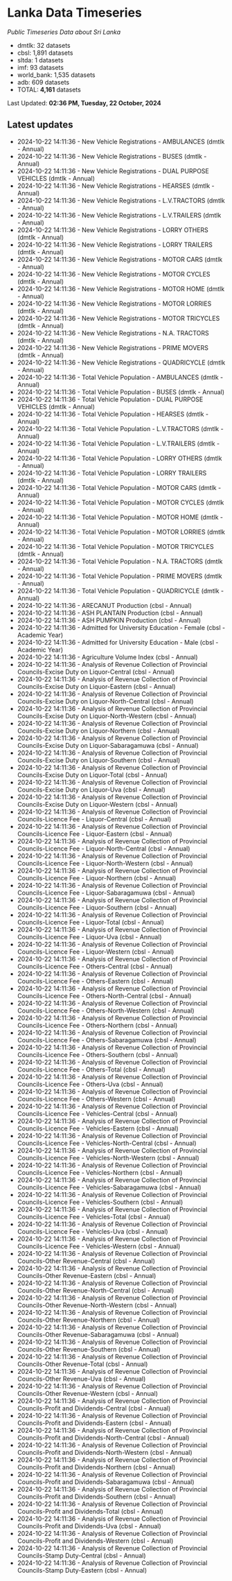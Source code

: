 # Lanka Data Timeseries
*Public Timeseries Data about Sri Lanka*

* dmtlk: 32 datasets
* cbsl: 1,891 datasets
* sltda: 1 datasets
* imf: 93 datasets
* world_bank: 1,535 datasets
* adb: 609 datasets
* TOTAL: **4,161** datasets

Last Updated: **02:36 PM, Tuesday, 22 October, 2024**

## Latest updates

* 2024-10-22 14:11:36 - New Vehicle Registrations - AMBULANCES (dmtlk - Annual)
* 2024-10-22 14:11:36 - New Vehicle Registrations - BUSES (dmtlk - Annual)
* 2024-10-22 14:11:36 - New Vehicle Registrations - DUAL PURPOSE VEHICLES (dmtlk - Annual)
* 2024-10-22 14:11:36 - New Vehicle Registrations - HEARSES (dmtlk - Annual)
* 2024-10-22 14:11:36 - New Vehicle Registrations - L.V.TRACTORS (dmtlk - Annual)
* 2024-10-22 14:11:36 - New Vehicle Registrations - L.V.TRAILERS (dmtlk - Annual)
* 2024-10-22 14:11:36 - New Vehicle Registrations - LORRY OTHERS (dmtlk - Annual)
* 2024-10-22 14:11:36 - New Vehicle Registrations - LORRY TRAILERS (dmtlk - Annual)
* 2024-10-22 14:11:36 - New Vehicle Registrations - MOTOR CARS (dmtlk - Annual)
* 2024-10-22 14:11:36 - New Vehicle Registrations - MOTOR CYCLES (dmtlk - Annual)
* 2024-10-22 14:11:36 - New Vehicle Registrations - MOTOR HOME (dmtlk - Annual)
* 2024-10-22 14:11:36 - New Vehicle Registrations - MOTOR LORRIES (dmtlk - Annual)
* 2024-10-22 14:11:36 - New Vehicle Registrations - MOTOR TRICYCLES (dmtlk - Annual)
* 2024-10-22 14:11:36 - New Vehicle Registrations - N.A. TRACTORS (dmtlk - Annual)
* 2024-10-22 14:11:36 - New Vehicle Registrations - PRIME MOVERS (dmtlk - Annual)
* 2024-10-22 14:11:36 - New Vehicle Registrations - QUADRICYCLE (dmtlk - Annual)
* 2024-10-22 14:11:36 - Total Vehicle Population - AMBULANCES (dmtlk - Annual)
* 2024-10-22 14:11:36 - Total Vehicle Population - BUSES (dmtlk - Annual)
* 2024-10-22 14:11:36 - Total Vehicle Population - DUAL PURPOSE VEHICLES (dmtlk - Annual)
* 2024-10-22 14:11:36 - Total Vehicle Population - HEARSES (dmtlk - Annual)
* 2024-10-22 14:11:36 - Total Vehicle Population - L.V.TRACTORS (dmtlk - Annual)
* 2024-10-22 14:11:36 - Total Vehicle Population - L.V.TRAILERS (dmtlk - Annual)
* 2024-10-22 14:11:36 - Total Vehicle Population - LORRY OTHERS (dmtlk - Annual)
* 2024-10-22 14:11:36 - Total Vehicle Population - LORRY TRAILERS (dmtlk - Annual)
* 2024-10-22 14:11:36 - Total Vehicle Population - MOTOR CARS (dmtlk - Annual)
* 2024-10-22 14:11:36 - Total Vehicle Population - MOTOR CYCLES (dmtlk - Annual)
* 2024-10-22 14:11:36 - Total Vehicle Population - MOTOR HOME (dmtlk - Annual)
* 2024-10-22 14:11:36 - Total Vehicle Population - MOTOR LORRIES (dmtlk - Annual)
* 2024-10-22 14:11:36 - Total Vehicle Population - MOTOR TRICYCLES (dmtlk - Annual)
* 2024-10-22 14:11:36 - Total Vehicle Population - N.A. TRACTORS (dmtlk - Annual)
* 2024-10-22 14:11:36 - Total Vehicle Population - PRIME MOVERS (dmtlk - Annual)
* 2024-10-22 14:11:36 - Total Vehicle Population - QUADRICYCLE (dmtlk - Annual)
* 2024-10-22 14:11:36 - ARECANUT Production (cbsl - Annual)
* 2024-10-22 14:11:36 - ASH PLANTAIN Production (cbsl - Annual)
* 2024-10-22 14:11:36 - ASH PUMPKIN Production (cbsl - Annual)
* 2024-10-22 14:11:36 - Admitted for University Education - Female (cbsl - Academic Year)
* 2024-10-22 14:11:36 - Admitted for University Education - Male (cbsl - Academic Year)
* 2024-10-22 14:11:36 - Agriculture Volume Index (cbsl - Annual)
* 2024-10-22 14:11:36 - Analysis of Revenue Collection of Provincial Councils-Excise Duty on Liquor-Central (cbsl - Annual)
* 2024-10-22 14:11:36 - Analysis of Revenue Collection of Provincial Councils-Excise Duty on Liquor-Eastern (cbsl - Annual)
* 2024-10-22 14:11:36 - Analysis of Revenue Collection of Provincial Councils-Excise Duty on Liquor-North-Central (cbsl - Annual)
* 2024-10-22 14:11:36 - Analysis of Revenue Collection of Provincial Councils-Excise Duty on Liquor-North-Western (cbsl - Annual)
* 2024-10-22 14:11:36 - Analysis of Revenue Collection of Provincial Councils-Excise Duty on Liquor-Northern (cbsl - Annual)
* 2024-10-22 14:11:36 - Analysis of Revenue Collection of Provincial Councils-Excise Duty on Liquor-Sabaragamuwa (cbsl - Annual)
* 2024-10-22 14:11:36 - Analysis of Revenue Collection of Provincial Councils-Excise Duty on Liquor-Southern (cbsl - Annual)
* 2024-10-22 14:11:36 - Analysis of Revenue Collection of Provincial Councils-Excise Duty on Liquor-Total (cbsl - Annual)
* 2024-10-22 14:11:36 - Analysis of Revenue Collection of Provincial Councils-Excise Duty on Liquor-Uva (cbsl - Annual)
* 2024-10-22 14:11:36 - Analysis of Revenue Collection of Provincial Councils-Excise Duty on Liquor-Western (cbsl - Annual)
* 2024-10-22 14:11:36 - Analysis of Revenue Collection of Provincial Councils-Licence Fee - Liquor-Central (cbsl - Annual)
* 2024-10-22 14:11:36 - Analysis of Revenue Collection of Provincial Councils-Licence Fee - Liquor-Eastern (cbsl - Annual)
* 2024-10-22 14:11:36 - Analysis of Revenue Collection of Provincial Councils-Licence Fee - Liquor-North-Central (cbsl - Annual)
* 2024-10-22 14:11:36 - Analysis of Revenue Collection of Provincial Councils-Licence Fee - Liquor-North-Western (cbsl - Annual)
* 2024-10-22 14:11:36 - Analysis of Revenue Collection of Provincial Councils-Licence Fee - Liquor-Northern (cbsl - Annual)
* 2024-10-22 14:11:36 - Analysis of Revenue Collection of Provincial Councils-Licence Fee - Liquor-Sabaragamuwa (cbsl - Annual)
* 2024-10-22 14:11:36 - Analysis of Revenue Collection of Provincial Councils-Licence Fee - Liquor-Southern (cbsl - Annual)
* 2024-10-22 14:11:36 - Analysis of Revenue Collection of Provincial Councils-Licence Fee - Liquor-Total (cbsl - Annual)
* 2024-10-22 14:11:36 - Analysis of Revenue Collection of Provincial Councils-Licence Fee - Liquor-Uva (cbsl - Annual)
* 2024-10-22 14:11:36 - Analysis of Revenue Collection of Provincial Councils-Licence Fee - Liquor-Western (cbsl - Annual)
* 2024-10-22 14:11:36 - Analysis of Revenue Collection of Provincial Councils-Licence Fee - Others-Central (cbsl - Annual)
* 2024-10-22 14:11:36 - Analysis of Revenue Collection of Provincial Councils-Licence Fee - Others-Eastern (cbsl - Annual)
* 2024-10-22 14:11:36 - Analysis of Revenue Collection of Provincial Councils-Licence Fee - Others-North-Central (cbsl - Annual)
* 2024-10-22 14:11:36 - Analysis of Revenue Collection of Provincial Councils-Licence Fee - Others-North-Western (cbsl - Annual)
* 2024-10-22 14:11:36 - Analysis of Revenue Collection of Provincial Councils-Licence Fee - Others-Northern (cbsl - Annual)
* 2024-10-22 14:11:36 - Analysis of Revenue Collection of Provincial Councils-Licence Fee - Others-Sabaragamuwa (cbsl - Annual)
* 2024-10-22 14:11:36 - Analysis of Revenue Collection of Provincial Councils-Licence Fee - Others-Southern (cbsl - Annual)
* 2024-10-22 14:11:36 - Analysis of Revenue Collection of Provincial Councils-Licence Fee - Others-Total (cbsl - Annual)
* 2024-10-22 14:11:36 - Analysis of Revenue Collection of Provincial Councils-Licence Fee - Others-Uva (cbsl - Annual)
* 2024-10-22 14:11:36 - Analysis of Revenue Collection of Provincial Councils-Licence Fee - Others-Western (cbsl - Annual)
* 2024-10-22 14:11:36 - Analysis of Revenue Collection of Provincial Councils-Licence Fee - Vehicles-Central (cbsl - Annual)
* 2024-10-22 14:11:36 - Analysis of Revenue Collection of Provincial Councils-Licence Fee - Vehicles-Eastern (cbsl - Annual)
* 2024-10-22 14:11:36 - Analysis of Revenue Collection of Provincial Councils-Licence Fee - Vehicles-North-Central (cbsl - Annual)
* 2024-10-22 14:11:36 - Analysis of Revenue Collection of Provincial Councils-Licence Fee - Vehicles-North-Western (cbsl - Annual)
* 2024-10-22 14:11:36 - Analysis of Revenue Collection of Provincial Councils-Licence Fee - Vehicles-Northern (cbsl - Annual)
* 2024-10-22 14:11:36 - Analysis of Revenue Collection of Provincial Councils-Licence Fee - Vehicles-Sabaragamuwa (cbsl - Annual)
* 2024-10-22 14:11:36 - Analysis of Revenue Collection of Provincial Councils-Licence Fee - Vehicles-Southern (cbsl - Annual)
* 2024-10-22 14:11:36 - Analysis of Revenue Collection of Provincial Councils-Licence Fee - Vehicles-Total (cbsl - Annual)
* 2024-10-22 14:11:36 - Analysis of Revenue Collection of Provincial Councils-Licence Fee - Vehicles-Uva (cbsl - Annual)
* 2024-10-22 14:11:36 - Analysis of Revenue Collection of Provincial Councils-Licence Fee - Vehicles-Western (cbsl - Annual)
* 2024-10-22 14:11:36 - Analysis of Revenue Collection of Provincial Councils-Other Revenue-Central (cbsl - Annual)
* 2024-10-22 14:11:36 - Analysis of Revenue Collection of Provincial Councils-Other Revenue-Eastern (cbsl - Annual)
* 2024-10-22 14:11:36 - Analysis of Revenue Collection of Provincial Councils-Other Revenue-North-Central (cbsl - Annual)
* 2024-10-22 14:11:36 - Analysis of Revenue Collection of Provincial Councils-Other Revenue-North-Western (cbsl - Annual)
* 2024-10-22 14:11:36 - Analysis of Revenue Collection of Provincial Councils-Other Revenue-Northern (cbsl - Annual)
* 2024-10-22 14:11:36 - Analysis of Revenue Collection of Provincial Councils-Other Revenue-Sabaragamuwa (cbsl - Annual)
* 2024-10-22 14:11:36 - Analysis of Revenue Collection of Provincial Councils-Other Revenue-Southern (cbsl - Annual)
* 2024-10-22 14:11:36 - Analysis of Revenue Collection of Provincial Councils-Other Revenue-Total (cbsl - Annual)
* 2024-10-22 14:11:36 - Analysis of Revenue Collection of Provincial Councils-Other Revenue-Uva (cbsl - Annual)
* 2024-10-22 14:11:36 - Analysis of Revenue Collection of Provincial Councils-Other Revenue-Western (cbsl - Annual)
* 2024-10-22 14:11:36 - Analysis of Revenue Collection of Provincial Councils-Profit and Dividends-Central (cbsl - Annual)
* 2024-10-22 14:11:36 - Analysis of Revenue Collection of Provincial Councils-Profit and Dividends-Eastern (cbsl - Annual)
* 2024-10-22 14:11:36 - Analysis of Revenue Collection of Provincial Councils-Profit and Dividends-North-Central (cbsl - Annual)
* 2024-10-22 14:11:36 - Analysis of Revenue Collection of Provincial Councils-Profit and Dividends-North-Western (cbsl - Annual)
* 2024-10-22 14:11:36 - Analysis of Revenue Collection of Provincial Councils-Profit and Dividends-Northern (cbsl - Annual)
* 2024-10-22 14:11:36 - Analysis of Revenue Collection of Provincial Councils-Profit and Dividends-Sabaragamuwa (cbsl - Annual)
* 2024-10-22 14:11:36 - Analysis of Revenue Collection of Provincial Councils-Profit and Dividends-Southern (cbsl - Annual)
* 2024-10-22 14:11:36 - Analysis of Revenue Collection of Provincial Councils-Profit and Dividends-Total (cbsl - Annual)
* 2024-10-22 14:11:36 - Analysis of Revenue Collection of Provincial Councils-Profit and Dividends-Uva (cbsl - Annual)
* 2024-10-22 14:11:36 - Analysis of Revenue Collection of Provincial Councils-Profit and Dividends-Western (cbsl - Annual)
* 2024-10-22 14:11:36 - Analysis of Revenue Collection of Provincial Councils-Stamp Duty-Central (cbsl - Annual)
* 2024-10-22 14:11:36 - Analysis of Revenue Collection of Provincial Councils-Stamp Duty-Eastern (cbsl - Annual)